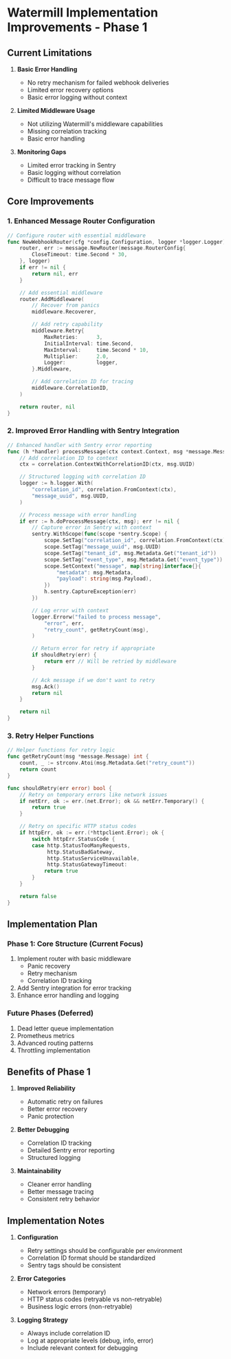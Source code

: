 # Watermill Implementation Improvements - Phase 1

## Current Limitations

1. **Basic Error Handling**
   - No retry mechanism for failed webhook deliveries
   - Limited error recovery options
   - Basic error logging without context

2. **Limited Middleware Usage**
   - Not utilizing Watermill's middleware capabilities
   - Missing correlation tracking
   - Basic error handling

3. **Monitoring Gaps**
   - Limited error tracking in Sentry
   - Basic logging without correlation
   - Difficult to trace message flow

## Core Improvements

### 1. Enhanced Message Router Configuration

```go
// Configure router with essential middleware
func NewWebhookRouter(cfg *config.Configuration, logger *logger.Logger) (*message.Router, error) {
    router, err := message.NewRouter(message.RouterConfig{
        CloseTimeout: time.Second * 30,
    }, logger)
    if err != nil {
        return nil, err
    }

    // Add essential middleware
    router.AddMiddleware(
        // Recover from panics
        middleware.Recoverer,

        // Add retry capability
        middleware.Retry{
            MaxRetries:      3,
            InitialInterval: time.Second,
            MaxInterval:     time.Second * 10,
            Multiplier:      2.0,
            Logger:          logger,
        }.Middleware,

        // Add correlation ID for tracing
        middleware.CorrelationID,
    )

    return router, nil
}
```

### 2. Improved Error Handling with Sentry Integration

```go
// Enhanced handler with Sentry error reporting
func (h *handler) processMessage(ctx context.Context, msg *message.Message) error {
    // Add correlation ID to context
    ctx = correlation.ContextWithCorrelationID(ctx, msg.UUID)

    // Structured logging with correlation ID
    logger := h.logger.With(
        "correlation_id", correlation.FromContext(ctx),
        "message_uuid", msg.UUID,
    )

    // Process message with error handling
    if err := h.doProcessMessage(ctx, msg); err != nil {
        // Capture error in Sentry with context
        sentry.WithScope(func(scope *sentry.Scope) {
            scope.SetTag("correlation_id", correlation.FromContext(ctx))
            scope.SetTag("message_uuid", msg.UUID)
            scope.SetTag("tenant_id", msg.Metadata.Get("tenant_id"))
            scope.SetTag("event_type", msg.Metadata.Get("event_type"))
            scope.SetContext("message", map[string]interface{}{
                "metadata": msg.Metadata,
                "payload": string(msg.Payload),
            })
            h.sentry.CaptureException(err)
        })

        // Log error with context
        logger.Errorw("failed to process message", 
            "error", err,
            "retry_count", getRetryCount(msg),
        )

        // Return error for retry if appropriate
        if shouldRetry(err) {
            return err // Will be retried by middleware
        }

        // Ack message if we don't want to retry
        msg.Ack()
        return nil
    }

    return nil
}
```

### 3. Retry Helper Functions

```go
// Helper functions for retry logic
func getRetryCount(msg *message.Message) int {
    count, _ := strconv.Atoi(msg.Metadata.Get("retry_count"))
    return count
}

func shouldRetry(err error) bool {
    // Retry on temporary errors like network issues
    if netErr, ok := err.(net.Error); ok && netErr.Temporary() {
        return true
    }

    // Retry on specific HTTP status codes
    if httpErr, ok := err.(*httpclient.Error); ok {
        switch httpErr.StatusCode {
        case http.StatusTooManyRequests,
             http.StatusBadGateway,
             http.StatusServiceUnavailable,
             http.StatusGatewayTimeout:
            return true
        }
    }

    return false
}
```

## Implementation Plan

### Phase 1: Core Structure (Current Focus)
1. Implement router with basic middleware
   - Panic recovery
   - Retry mechanism
   - Correlation ID tracking
2. Add Sentry integration for error tracking
3. Enhance error handling and logging

### Future Phases (Deferred)
1. Dead letter queue implementation
2. Prometheus metrics
3. Advanced routing patterns
4. Throttling implementation

## Benefits of Phase 1

1. **Improved Reliability**
   - Automatic retry on failures
   - Better error recovery
   - Panic protection

2. **Better Debugging**
   - Correlation ID tracking
   - Detailed Sentry error reporting
   - Structured logging

3. **Maintainability**
   - Cleaner error handling
   - Better message tracing
   - Consistent retry behavior

## Implementation Notes

1. **Configuration**
   - Retry settings should be configurable per environment
   - Correlation ID format should be standardized
   - Sentry tags should be consistent

2. **Error Categories**
   - Network errors (temporary)
   - HTTP status codes (retryable vs non-retryable)
   - Business logic errors (non-retryable)

3. **Logging Strategy**
   - Always include correlation ID
   - Log at appropriate levels (debug, info, error)
   - Include relevant context for debugging 